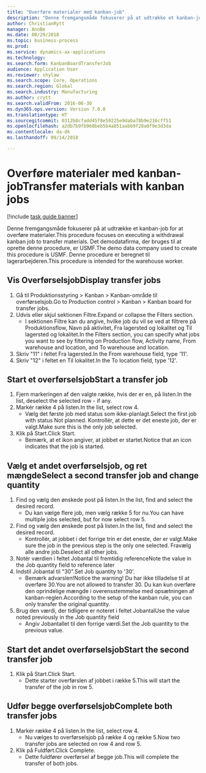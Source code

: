 ```yaml
--- 
title: "Overføre materialer med kanban-job"
description: "Denne fremgangsmåde fokuserer på at udtrække et kanban-job for at overføre materialer."
author: ChristianRytt
manager: AnnBe
ms.date: 08/29/2018
ms.topic: business-process
ms.prod: 
ms.service: dynamics-ax-applications
ms.technology: 
ms.search.form: KanbanBoardTransferJob
audience: Application User
ms.reviewer: shylaw
ms.search.scope: Core, Operations
ms.search.region: Global
ms.search.industry: Manufacturing
ms.author: crytt
ms.search.validFrom: 2016-06-30
ms.dyn365.ops.version: Version 7.0.0
ms.translationtype: HT
ms.sourcegitcommit: 0312b8cfadd45f8e59225e9daba78b9e216cff51
ms.openlocfilehash: a2db7b9fb960beb5b4a851aabb9f28a0f9e3d3da
ms.contentlocale: da-dk
ms.lasthandoff: 09/14/2018

---
```

# <a name="transfer-materials-with-kanban-jobs"></a><span data-ttu-id="14343-103">Overføre materialer med kanban-job</span><span class="sxs-lookup"><span data-stu-id="14343-103">Transfer materials with kanban jobs</span></span>

[!include [task guide banner](../../includes/task-guide-banner.md)]

<span data-ttu-id="14343-104">Denne fremgangsmåde fokuserer på at udtrække et kanban-job for at overføre materialer.</span><span class="sxs-lookup"><span data-stu-id="14343-104">This procedure focuses on executing a withdrawal kanban job to transfer materials.</span></span> <span data-ttu-id="14343-105">Det demodatafirma, der bruges til at oprette denne procedure, er USMF.</span><span class="sxs-lookup"><span data-stu-id="14343-105">The demo data company used to create this procedure is USMF.</span></span> <span data-ttu-id="14343-106">Denne procedure er beregnet til lagerarbejderen.</span><span class="sxs-lookup"><span data-stu-id="14343-106">This procedure is intended for the warehouse worker.</span></span>


## <a name="display-transfer-jobs"></a><span data-ttu-id="14343-107">Vis Overførselsjob</span><span class="sxs-lookup"><span data-stu-id="14343-107">Display transfer jobs</span></span>
1. <span data-ttu-id="14343-108">Gå til Produktionsstyring > Kanban > Kanban-område til overførselsjob.</span><span class="sxs-lookup"><span data-stu-id="14343-108">Go to Production control > Kanban > Kanban board for transfer jobs.</span></span>
2. <span data-ttu-id="14343-109">Udvis eller skjul sektionen Filtre.</span><span class="sxs-lookup"><span data-stu-id="14343-109">Expand or collapse the Filters section.</span></span>
    * <span data-ttu-id="14343-110">I sektionen Filtre kan du angive, hvilke job du vil se ved at filtrere på Produktionsflow, Navn på aktivitet, Fra lagersted og lokalitet og Til lagersted og lokalitet.</span><span class="sxs-lookup"><span data-stu-id="14343-110">In the Filters section, you can specify what jobs you want to see by filtering on Production flow, Activity name, From warehouse and location, and To warehouse and location.</span></span>  
3. <span data-ttu-id="14343-111">Skriv "11" i feltet Fra lagersted.</span><span class="sxs-lookup"><span data-stu-id="14343-111">In the From warehouse field, type '11'.</span></span>
4. <span data-ttu-id="14343-112">Skriv "12" i feltet en Til lokalitet.</span><span class="sxs-lookup"><span data-stu-id="14343-112">In the To location field, type '12'.</span></span>

## <a name="start-a-transfer-job"></a><span data-ttu-id="14343-113">Start et overførselsjob</span><span class="sxs-lookup"><span data-stu-id="14343-113">Start a transfer job</span></span>
1. <span data-ttu-id="14343-114">Fjern markeringen af den valgte række, hvis der er en, på listen.</span><span class="sxs-lookup"><span data-stu-id="14343-114">In the list, deselect the selected row - if any.</span></span>
2. <span data-ttu-id="14343-115">Markér række 4 på listen.</span><span class="sxs-lookup"><span data-stu-id="14343-115">In the list, select row 4.</span></span>
    * <span data-ttu-id="14343-116">Vælg det første job med status som ikke-planlagt.</span><span class="sxs-lookup"><span data-stu-id="14343-116">Select the first job with status Not planned.</span></span> <span data-ttu-id="14343-117">Kontrollér, at dette er det eneste job, der er valgt.</span><span class="sxs-lookup"><span data-stu-id="14343-117">Make sure this is the only job selected.</span></span>  
3. <span data-ttu-id="14343-118">Klik på Start.</span><span class="sxs-lookup"><span data-stu-id="14343-118">Click Start.</span></span>
    * <span data-ttu-id="14343-119">Bemærk, at et ikon angiver, at jobbet er startet.</span><span class="sxs-lookup"><span data-stu-id="14343-119">Notice that an icon indicates that the job is started.</span></span>  

## <a name="select-a-second-transfer-job-and-change-quantity"></a><span data-ttu-id="14343-120">Vælg et andet overførselsjob, og ret mængde</span><span class="sxs-lookup"><span data-stu-id="14343-120">Select a second transfer job and change quantity</span></span>
1. <span data-ttu-id="14343-121">Find og vælg den ønskede post på listen.</span><span class="sxs-lookup"><span data-stu-id="14343-121">In the list, find and select the desired record.</span></span>
    * <span data-ttu-id="14343-122">Du kan vælge flere job, men vælg række 5 for nu.</span><span class="sxs-lookup"><span data-stu-id="14343-122">You can have multiple jobs selected, but for now select row 5.</span></span>  
2. <span data-ttu-id="14343-123">Find og vælg den ønskede post på listen.</span><span class="sxs-lookup"><span data-stu-id="14343-123">In the list, find and select the desired record.</span></span>
    * <span data-ttu-id="14343-124">Kontrollér, at jobbet i det forrige trin er det eneste, der er valgt.</span><span class="sxs-lookup"><span data-stu-id="14343-124">Make sure the job in the previous step is the only one selected.</span></span> <span data-ttu-id="14343-125">Fravælg alle andre job.</span><span class="sxs-lookup"><span data-stu-id="14343-125">Deselect all other jobs.</span></span>  
3. <span data-ttu-id="14343-126">Notér værdien i feltet Jobantal til fremtidig reference</span><span class="sxs-lookup"><span data-stu-id="14343-126">Note the value in the Job quantity field to reference later</span></span>
4. <span data-ttu-id="14343-127">Indstil Jobantal til "30".</span><span class="sxs-lookup"><span data-stu-id="14343-127">Set Job quantity to '30'.</span></span>
    * <span data-ttu-id="14343-128">Bemærk advarslen!</span><span class="sxs-lookup"><span data-stu-id="14343-128">Notice the warning!</span></span> <span data-ttu-id="14343-129">Du har ikke tilladelse til at overføre 30.</span><span class="sxs-lookup"><span data-stu-id="14343-129">You are not allowed to transfer 30.</span></span> <span data-ttu-id="14343-130">Du kan kun overføre den oprindelige mængde i overensstemmelse med opsætningen af kanban-reglen.</span><span class="sxs-lookup"><span data-stu-id="14343-130">According to the setup of the kanban rule, you can only transfer the original quantity.</span></span>  
5. <span data-ttu-id="14343-131">Brug den værdi, der tidligere er noteret i feltet Jobantal</span><span class="sxs-lookup"><span data-stu-id="14343-131">Use the value noted previously in the Job quantity field</span></span>
    * <span data-ttu-id="14343-132">Angiv Jobantallet til den forrige værdi.</span><span class="sxs-lookup"><span data-stu-id="14343-132">Set the Job quantity to the previous value.</span></span>  

## <a name="start-the-second-transfer-job"></a><span data-ttu-id="14343-133">Start det andet overførselsjob</span><span class="sxs-lookup"><span data-stu-id="14343-133">Start the second transfer job</span></span>
1. <span data-ttu-id="14343-134">Klik på Start.</span><span class="sxs-lookup"><span data-stu-id="14343-134">Click Start.</span></span>
    * <span data-ttu-id="14343-135">Dette starter overførslen af jobbet i række 5.</span><span class="sxs-lookup"><span data-stu-id="14343-135">This will start the transfer of the job in row 5.</span></span>  

## <a name="complete-both-transfer-jobs"></a><span data-ttu-id="14343-136">Udfør begge overførselsjob</span><span class="sxs-lookup"><span data-stu-id="14343-136">Complete both transfer jobs</span></span>
1. <span data-ttu-id="14343-137">Markér række 4 på listen.</span><span class="sxs-lookup"><span data-stu-id="14343-137">In the list, select row 4.</span></span>
    * <span data-ttu-id="14343-138">Nu vælges to overførselsjob på række 4 og række 5.</span><span class="sxs-lookup"><span data-stu-id="14343-138">Now two transfer jobs are selected on row 4 and row 5.</span></span>  
2. <span data-ttu-id="14343-139">Klik på Fuldført.</span><span class="sxs-lookup"><span data-stu-id="14343-139">Click Complete.</span></span>
    * <span data-ttu-id="14343-140">Dette fuldfører overførsel af begge job.</span><span class="sxs-lookup"><span data-stu-id="14343-140">This will complete the transfer of both jobs.</span></span>  


